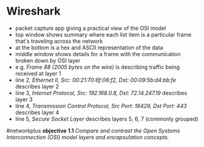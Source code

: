 # Wireshark

- packet capture app giving a practical view of the OSI model
- top window shows summary where each list item is a particular frame that's traveling across the network
- at the bottom is a hex and ASCII representation of the data
- middle window shows details for a frame with the communication broken down by OSI layer
- e.g. *Frame 88 (2005 bytes on the wire)* is describing traffic being received at layer 1
- line 2, *Ethernet II, Src: 00:21:70:6f:06:f2, Dst: 00:09:5b:d4:bb:fe* describes layer 2
- line 3, *Internet Protocol, Src: 192.168.0.8, Dst: 72.14.247.19* describes layer 3
- line 4, *Transmission Control Protocol, Src Port: 18429, Dst Port: 443* describes layer 4
- line 5, *Secure Socket Layer* describes layers 5, 6, 7 (commonly grouped)

#networkplus **objective 1.1** *Compare and contrast the Open Systems Interconnection (OSI) model layers and encapsulation concepts.*
